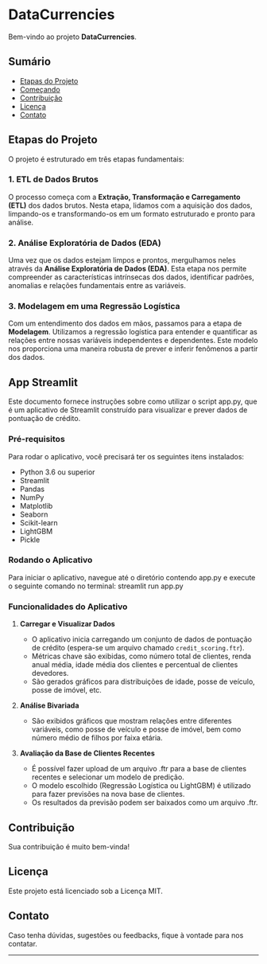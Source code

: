 # DataCurrencies

Bem-vindo ao projeto **DataCurrencies**.

## Sumário

- [Etapas do Projeto](#etapas-do-projeto)
- [Começando](#começando)
- [Contribuição](#contribuição)
- [Licença](#licença)
- [Contato](#contato)

## Etapas do Projeto

O projeto é estruturado em três etapas fundamentais:

### 1. ETL de Dados Brutos

O processo começa com a **Extração, Transformação e Carregamento (ETL)** dos dados brutos. Nesta etapa, lidamos com a aquisição dos dados, limpando-os e transformando-os em um formato estruturado e pronto para análise.

### 2. Análise Exploratória de Dados (EDA)

Uma vez que os dados estejam limpos e prontos, mergulhamos neles através da **Análise Exploratória de Dados (EDA)**. Esta etapa nos permite compreender as características intrínsecas dos dados, identificar padrões, anomalias e relações fundamentais entre as variáveis.

### 3. Modelagem em uma Regressão Logística

Com um entendimento dos dados em mãos, passamos para a etapa de **Modelagem**. Utilizamos a regressão logística para entender e quantificar as relações entre nossas variáveis independentes e dependentes. Este modelo nos proporciona uma maneira robusta de prever e inferir fenômenos a partir dos dados.

## App Streamlit

Este documento fornece instruções sobre como utilizar o script app.py, que é um aplicativo de Streamlit construído para visualizar e prever dados de pontuação de crédito.

### Pré-requisitos

Para rodar o aplicativo, você precisará ter os seguintes itens instalados:

- Python 3.6 ou superior
- Streamlit
- Pandas
- NumPy
- Matplotlib
- Seaborn
- Scikit-learn
- LightGBM
- Pickle

### Rodando o Aplicativo
Para iniciar o aplicativo, navegue até o diretório contendo app.py e execute o seguinte comando no terminal: streamlit run app.py

### Funcionalidades do Aplicativo

1. **Carregar e Visualizar Dados**
   - O aplicativo inicia carregando um conjunto de dados de pontuação de crédito (espera-se um arquivo chamado `credit_scoring.ftr`).
   - Métricas chave são exibidas, como número total de clientes, renda anual média, idade média dos clientes e percentual de clientes devedores.
   - São gerados gráficos para distribuições de idade, posse de veículo, posse de imóvel, etc.

2. **Análise Bivariada**
   - São exibidos gráficos que mostram relações entre diferentes variáveis, como posse de veículo e posse de imóvel, bem como número médio de filhos por faixa etária.

3. **Avaliação da Base de Clientes Recentes**
   - É possível fazer upload de um arquivo .ftr para a base de clientes recentes e selecionar um modelo de predição.
   - O modelo escolhido (Regressão Logística ou LightGBM) é utilizado para fazer previsões na nova base de clientes.
   - Os resultados da previsão podem ser baixados como um arquivo .ftr.


## Contribuição

Sua contribuição é muito bem-vinda!

## Licença

Este projeto está licenciado sob a Licença MIT.
## Contato

Caso tenha dúvidas, sugestões ou feedbacks, fique à vontade para nos contatar.

---


